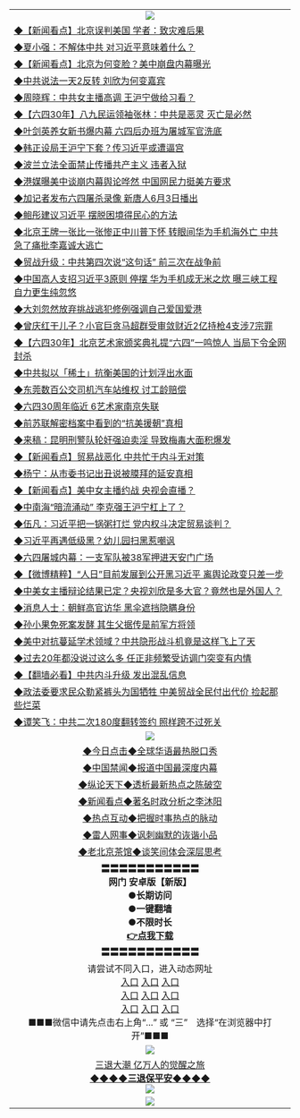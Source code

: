 <table>
  <tr>
    <td align=center><img src="https://github.com/gyhhx/image-upload/blob/master/yaowen.jpg" /></td>
  </tr>
  <tr>
<td align=left>
<a href="http://ctbtfdoocixoa.global.ssl.fastly.net/oo.aspx?name=c1040015&key=ofejcfaxcltk&from=gy">◆【新闻看点】北京误判美国 学者：致灾难后果</a><br/>
</td>
   </tr>
<tr>
<td align=left>
<a href="https://ctbtfdoocixoa.global.ssl.fastly.net/oo.aspx?name=c1040043&key=ofejcfaxcltk&from=gy">◆夏小强：不解体中共 对习近平意味着什么？</a><br/></td>
  </tr>
  <tr>
<td align=left>
<a href="https://ctbtfdoocixoa.global.ssl.fastly.net/oo.aspx?name=c1040072&key=ofejcfaxcltk&from=gy">◆【新闻看点】北京为何变脸？美中崩盘内幕曝光</a><br/></td>
 </tr>
  <tr>
<td align=left>
<a href="http://ctbtfdoocixoa.global.ssl.fastly.net/oo.aspx?name=c1040000&key=ofejcfaxcltk&from=gy">◆中共说法一天2反转 刘欣为何变嘉宾</a><br/></td>
 </tr>
   <tr>
<td align=left>
<a href="http://ctbtfdoocixoa.global.ssl.fastly.net/oo.aspx?name=c1040070&key=ofejcfaxcltk&from=gy">◆周晓辉：中共女主播高调 王沪宁做给习看？</a><br/></td>
   </tr> 
  <tr>
<td align=left>
<a href="http://ctbtfdoocixoa.global.ssl.fastly.net/oo.aspx?name=c1040089&key=ofejcfaxcltk&from=gy">◆【六四30年】八九民运领袖张林：中共是恶灵 灭亡是必然</a><br/></td>
  </tr> 
 <tr>
<td align=left>
<a href="http://ctbtfdoocixoa.global.ssl.fastly.net/oo.aspx?name=c1040082&key=ofejcfaxcltk&from=gy">◆叶剑英养女新书爆内幕 六四后办班为屠城军官洗底</a><br/>
</td>
   </tr>
 <tr>
<td align=left>
<a href="http://ctbtfdoocixoa.global.ssl.fastly.net/oo.aspx?name=https://www.ntdtv.com/gb/2019/05/29/a102588827.html&key=ofejcfaxcltk&from=gy">◆韩正设局王沪宁下套？传习近平或遭逼宫</a><br/></td>
  </tr>
  <tr>
<td align=left>
<a href="http://ctbtfdoocixoa.global.ssl.fastly.net/oo.aspx?name=https://www.ntdtv.com/gb/2019/05/29/a102589032.html&key=ofejcfaxcltk&from=gy">◆波兰立法全面禁止传播共产主义 违者入狱</a><br/></td>
 </tr>
   <tr>
<td align=left>
<a href="http://ctbtfdoocixoa.global.ssl.fastly.net/oo.aspx?name=https://www.ntdtv.com/gb/2019/05/29/a102589002.html&key=ofejcfaxcltk&from=gy">◆港媒曝美中谈崩内幕舆论哗然 中国网民力挺美方要求</a><br/>
</td>
   </tr>
 <tr>
<td align=left>
<a href="http://ctbtfdoocixoa.global.ssl.fastly.net/oo.aspx?name=c1039999&key=ofejcfaxcltk&from=gy">◆加记者发布六四屠杀录像 新唐人6月3日播出</a><br/></td>
  </tr>
  <tr>
<td align=left>
<a href="http://ctbtfdoocixoa.global.ssl.fastly.net/oo.aspx?name=c1039986&key=ofejcfaxcltk&from=gy">◆鲍彤建议习近平 摆脱困境得民心的方法</a><br/></td>
 </tr>
  <tr>
<td align=left>
<a href="http://ctbtfdoocixoa.global.ssl.fastly.net/oo.aspx?name=c1039962&key=ofejcfaxcltk&from=gy">◆北京王牌一张比一张惨正中川普下怀 转眼间华为手机海外亡 中共急了痛批李嘉诚大逃亡</a><br/></td>
 </tr>
   <tr>
<td align=left>
<a href="http://ctbtfdoocixoa.global.ssl.fastly.net/oo.aspx?name=c1040037&key=ofejcfaxcltk&from=gy">◆贸战升级：中共第四次说“这句话” 前三次在战争前</a><br/></td>
   </tr> 
  <tr>
<td align=left>
<a href="http://ctbtfdoocixoa.global.ssl.fastly.net/oo.aspx?name=c1039990&key=ofejcfaxcltk&from=gy">◆中国高人支招习近平3原则 停摆 华为手机成无米之炊 曝三峡工程自力更生纯忽悠</a><br/></td>
  </tr> 
 <tr>
<td align=left>
<a href="http://ctbtfdoocixoa.global.ssl.fastly.net/oo.aspx?name=c1040065&key=ofejcfaxcltk&from=gy">◆大刘忽然放弃挑战逃犯修例强调自己爱国爱港</a><br/>
</td>
   </tr>
 <tr>
<td align=left>
<a href="http://ctbtfdoocixoa.global.ssl.fastly.net/oo.aspx?name=c1040090&key=ofejcfaxcltk&from=gy">◆曾庆红干儿子？小官巨贪马超群受审敛财近2亿持枪4支涉7宗罪</a><br/>
</td>
   </tr>
 <tr>
<td align=left>
<a href="http://ctbtfdoocixoa.global.ssl.fastly.net/oo.aspx?name=c1039951&key=ofejcfaxcltk&from=gy">◆【六四30年】北京艺术家颁奖典礼提“六四”一鸣惊人 当局下令全网封杀</a><br/></td>
  </tr>
  <tr>
<td align=left>
<a href="http://ctbtfdoocixoa.global.ssl.fastly.net/oo.aspx?name=c1040059&key=ofejcfaxcltk&from=gy">◆中共拟以「稀土」抗衡美国的计划浮出水面</a><br/></td>
 </tr>
   <tr>
<td align=left>
<a href="http://ctbtfdoocixoa.global.ssl.fastly.net/oo.aspx?name=c1039993&key=ofejcfaxcltk&from=gy">◆东莞数百公交司机汽车站维权 讨工龄赔偿</a><br/>
</td>
   </tr>
 <tr>
<td align=left>
<a href="http://ctbtfdoocixoa.global.ssl.fastly.net/oo.aspx?name=c1040077&key=ofejcfaxcltk&from=gy">◆六四30周年临近 6艺术家南京失联</a><br/>
</td>
   </tr>
<tr>
<td align=left>
<a href="https://ctbtfdoocixoa.global.ssl.fastly.net/oo.aspx?name=c1039910&key=ofejcfaxcltk&from=gy">◆前苏联解密档案中看到的“抗美援朝”真相</a><br/>
</td>       
   <tr>
<td align=left>
<a href="http://ctbtfdoocixoa.global.ssl.fastly.net/oo.aspx?name=c1039705&key=ofejcfaxcltk&from=gy">◆来稿：昆明刑警队轮奸强迫卖淫 导致梅毒大面积爆发</a><br/></td>
 </tr>
  <tr>
<td align=left>
<a href="http://ctbtfdoocixoa.global.ssl.fastly.net/oo.aspx?name=c1039741&key=ofejcfaxcltk&from=gy">◆【新闻看点】贸易战恶化 中共忙于内斗无对策</a><br/>
</td>
   </tr>
<tr>
<td align=left>
<a href="https://ctbtfdoocixoa.global.ssl.fastly.net/oo.aspx?name=c1039800&key=ofejcfaxcltk&from=gy">◆杨宁：从市委书记出丑说被膜拜的延安真相</a><br/></td>
  </tr>
  <tr>
<td align=left>
<a href="https://ctbtfdoocixoa.global.ssl.fastly.net/oo.aspx?name=c1039797&key=ofejcfaxcltk&from=gy">◆【新闻看点】美中女主播约战 央视会直播？</a><br/></td>
 </tr>
  <tr>
<td align=left>
<a href="http://ctbtfdoocixoa.global.ssl.fastly.net/oo.aspx?name=c1039626&key=ofejcfaxcltk&from=gy">◆中南海“暗流涌动” 李克强王沪宁杠上了？</a><br/></td>
 </tr>
   <tr>
<td align=left>
<a href="http://ctbtfdoocixoa.global.ssl.fastly.net/oo.aspx?name=c1039713&key=ofejcfaxcltk&from=gy">◆伍凡：习近平把一锅粥打烂 党内权斗决定贸易谈判？</a><br/></td>
   </tr> 
  <tr>
<td align=left>
<a href="http://ctbtfdoocixoa.global.ssl.fastly.net/oo.aspx?name=https://www.ntdtv.com/gb/2019/05/29/a102588679.html&key=ofejcfaxcltk&from=gy">◆习近平再遇低级黑？幼儿园扫黑惹嘲讽</a><br/></td>
  </tr> 
 <tr>
<td align=left>
<a href="http://ctbtfdoocixoa.global.ssl.fastly.net/oo.aspx?name=https://www.ntdtv.com/gb/2019/05/29/a102588643.html&key=ofejcfaxcltk&from=gy">◆六四屠城内幕：一支军队被38军押进天安门广场</a><br/>
</td>
   </tr>
 <tr>
<td align=left>
<a href="http://ctbtfdoocixoa.global.ssl.fastly.net/oo.aspx?name=c1039638&key=ofejcfaxcltk&from=gy">◆【微博精粹】“人日”目前发展到公开黑习近平 离舆论政变只差一步</a><br/></td>
  </tr>
   <tr>
<td align=left>
<a href="http://ctbtfdoocixoa.global.ssl.fastly.net/oo.aspx?name=c1039693&key=ofejcfaxcltk&from=gy">◆中美女主播辩论结果已定？央视刘欣是多大官？竟然也是外国人？</a><br/>
</td>
   </tr>
 <tr>
<td align=left>
<a href="http://ctbtfdoocixoa.global.ssl.fastly.net/oo.aspx?name=c1039794&key=ofejcfaxcltk&from=gy">◆消息人士：朝鲜高官访华 黑伞遮挡隐瞒身份</a><br/></td>
  </tr>
  <tr>
<td align=left>
<a href="http://ctbtfdoocixoa.global.ssl.fastly.net/oo.aspx?name=c1039813&key=ofejcfaxcltk&from=gy">◆孙小果免死案发酵 其生父据传是前军方将领</a><br/></td>
 </tr>
  <tr>
<td align=left>
<a href="http://ctbtfdoocixoa.global.ssl.fastly.net/oo.aspx?name=c1039816&key=ofejcfaxcltk&from=gy">◆美中对抗蔓延学术领域？中共隐形战斗机竟是这样飞上了天</a><br/></td>
 </tr>
   <tr>
<td align=left>
<a href="http://ctbtfdoocixoa.global.ssl.fastly.net/oo.aspx?name=c1039688&key=ofejcfaxcltk&from=gy">◆过去20年都没说过这么多 任正非频繁受访调门突变有内情</a><br/></td>
   </tr> 
  <tr>
<td align=left>
<a href="http://ctbtfdoocixoa.global.ssl.fastly.net/oo.aspx?name=c1039872&key=ofejcfaxcltk&from=gy">◆【翻墙必看】中共内斗升级 发出混乱信息</a><br/></td>
  </tr> 
 <tr>
<td align=left>
<a href="http://ctbtfdoocixoa.global.ssl.fastly.net/oo.aspx?name=c1039788&key=ofejcfaxcltk&from=gy">◆政法委要求民众勒紧裤头为国牺牲 中美贸战全民付出代价 捡起那些烂菜</a><br/>
</td>
   </tr>
 <tr>
<td align=left>
<a href="http://ctbtfdoocixoa.global.ssl.fastly.net/oo.aspx?name=c1039844&key=ofejcfaxcltk&from=gy">◆谭笑飞：中共二次180度翻转签约 照样跨不过死关</a><br/>
</td>
   </tr>
    <tr>
    <td align=center><img src="https://github.com/gyhhx/image-upload/blob/master/shipin.jpg" /></td>
  </tr>
   <tr>
   <td align=center> 
<a href="http://ctbtfdoocixoa.global.ssl.fastly.net/oo.aspx?name=c816850&key=ofejcfaxcltk&from=gy&tag=9877">◆今日点击◆全球华语最热脱口秀</a><br/>
    </td>
  </tr>
  <tr>
  <td align=center>
<a href="http://ctbtfdoocixoa.global.ssl.fastly.net/oo.aspx?name=c816860&key=ofejcfaxcltk&from=gy&tag=99733110">◆中国禁闻◆报道中国最深度内幕</a><br/>
   </tr>
  <tr>
     <td align=center>
<a href="http://ctbtfdoocixoa.global.ssl.fastly.net/oo.aspx?name=c816855&key=ofejcfaxcltk&from=gy&tag=997110">◆纵论天下◆透析最新热点之陈破空</a><br/>
   </tr>
   <tr>
      <td align=center>
<a href="http://ctbtfdoocixoa.global.ssl.fastly.net/oo.aspx?name=c838308&key=ofejcfaxcltk&from=gy&tag=9973110">◆新闻看点◆著名时政分析之李沐阳</a><br/>
   </tr>
   <tr>
     <td align=center>
<a href="http://ctbtfdoocixoa.global.ssl.fastly.net/oo.aspx?name=c816852&key=ofejcfaxcltk&from=gy&tag=9733110">◆热点互动◆把握时事热点的脉动</a><br/>
   </tr>
   <tr>
      <td align=center>
<a href="http://ctbtfdoocixoa.global.ssl.fastly.net/oo.aspx?name=c816694&key=ofejcfaxcltk&from=gy&tag=93310">◆雷人网事◆讽刺幽默的诙谐小品</a><br/>
   </tr>
   <tr>
    <td align=center>
<a href="http://ctbtfdoocixoa.global.ssl.fastly.net/oo.aspx?name=c816650&key=ofejcfaxcltk&from=gy&tag=9973110">◆老北京茶馆◆谈笑间体会深层思考</a><br/>
   </tr>
  <tr>
    <td align=center>
 <b>〓〓〓〓〓〓〓〓〓〓〓<br/>网门 安卓版【新版】<br/> ●长期访问<br/> ●一键翻墙<br/>  ●不限时长<br/> 
 <a href="https://share.weiyun.com/5rFsJi9">👉<b>点我下载</a><br/>〓〓〓〓〓〓〓〓〓〓〓<br/>
    </td>
    </tr>
   <tr>
    <td align=center>请尝试不同入口，进入动态网址<br/>
      <a href="https://s3.us-east-2.amazonaws.com/ogateo/show.htm">入口</a>
      <a href="https://s3.ca-central-1.amazonaws.com/ogatec/show.htm">入口</a>
      <a href="https://s3.ap-southeast-2.amazonaws.com/ogatey/show.htm">入口</a><br/>
      <a href="https://s3.ap-northeast-2.amazonaws.com/ogates/show.htm">入口</a>
      <a href="https://s3.eu-central-1.amazonaws.com/ogatef/show.htm">入口</a>
      <a href="https://s3.ap-south-1.amazonaws.com/ogatem/show.htm">入口</a><br/>
      <a href="https://s3-us-west-1.amazonaws.com/ogaten/show.htm">入口</a>
      <a href="https://s3.eu-west-2.amazonaws.com/ogatel/show.htm">入口</a>
      <a href="https://s3.ap-northeast-1.amazonaws.com/ogatet/show.htm">入口</a><br/>
      ■■■微信中请先点击右上角“...” 或 “三”　选择“在浏览器中打开”■■■<b><br/>
    </td>
  </tr>
  <tr>
    <td align=center><img src="https://github.com/gyhhx/image-upload/blob/master/3.jpg" /> </td>
</tr>
  <tr>  
  <td align=center>
  <a href="http://ctbtfdoocixoa.global.ssl.fastly.net/oo.aspx?name=c894205&key=ofejcfaxcltk&from=gy&tag=9973110">三退大潮 亿万人的觉醒之旅</a><br/>
      <a href="http://ctbtfdoocixoa.global.ssl.fastly.net/oo.aspx?name=ogQuit.aspx&key=ofejcfaxcltk&from=gy"><b>◆◆◆◆三退保平安◆◆◆◆<br/></a>
      <img src="https://github.com/gyhhx/image-upload/blob/master/3t.jpg" /><br/>
      </td>
  </tr>
   <tr>
    <td align=center><img src="https://raw.githubusercontent.com/oGate2/Up/master/oGate_640.jpg"/></td>
  </tr>
</table>


